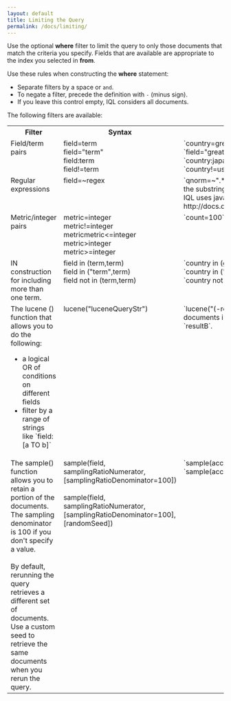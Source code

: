 ```yaml
---
layout: default
title: Limiting the Query
permalink: /docs/limiting/
---
```


Use the optional **where** filter to limit the query to only those documents that match the criteria you specify. Fields that are available are appropriate to the index you selected in **from**. 

Use these rules when constructing the **where** statement:

- Separate filters by a space or `and`.
- To negate a filter, precede the definition with `-` (minus sign).
- If you leave this control empty, IQL considers all documents. 

The following filters are available:
<table>
  <tr>
    <th>Filter</th>
    <th>Syntax</th>
    <th>Examples</th>
  </tr>
  <tr>
    <td valign="top">Field/term pairs</td>
    <td valign="top">field=term<br>field="term"<br>field:term<br>field!=term</td>
    <td valign="top"> `country=greatbritain`<br>`field="great britain"`<br>`country:japan`<br>`country!=us` </td>
  </tr>
  <tr>
    <td valign="top">Regular expressions</td>
    <td valign="top">field=~regex</td>
    <td valign="top">`qnorm=~".*online marketing.*"` returns the top queries that contain the substring `online marketing`. <br>IQL uses java 7 syntax, referenced here: http://docs.oracle.com/javase/7/docs/api/java/util/regex/Pattern.html</td>
  </tr>
  <tr>
    <td valign="top">Metric/integer pairs</td>
   <td valign="top">metric=integer<br>metric!=integer<br>metric<integer<br>metric<=integer<br>metric>integer<br>metric>=integer</td>
    <td valign="top">`count=100`</td>
  </tr>
  <tr>
    <td valign="top">IN construction for including more than one term. </td>
    <td valign="top">field in (term,term)<br>field in ("term",term) <br>field not in (term,term)</td>
    <td valign="top">`country in (greatbritain,france)`<br>`country in ("great britain",france)`<br>`country not in (canada,us,germany)`</td>
  </tr>
  <tr>
    <td valign="top">The lucene () function that allows you to do the following: 
        <ul><li>a logical OR of conditions on different fields</li>
        <li>filter by a range of strings like `field:[a TO b]`</li></ul></td>
    <td valign="top">lucene("luceneQueryStr")</td>
    <td valign="top">`lucene("(-resultA:0) OR (-resultB:0)")` returns the number of documents in the index that result in at least one `resultA` or one `resultB`.</td>
  </tr>
  <tr>
    <td valign="top">The sample() function allows you to retain a portion of the documents. The sampling denominator is 100 if you don't specify a value. <br><br>By default, rerunning the query retrieves a different set of documents. Use a custom seed to retrieve the same documents when you rerun the query.</td>
    <td valign="top">sample(field, samplingRatioNumerator, [samplingRatioDenominator=100])<br><br>sample(field, samplingRatioNumerator, [samplingRatioDenominator=100], [randomSeed])</td>
    <td valign="top">`sample(accountid, 1)` returns 1% of account IDs. `sample(accountid, 1, 1000)` returns .1% of account IDs.</td>
  </tr>
</table>



